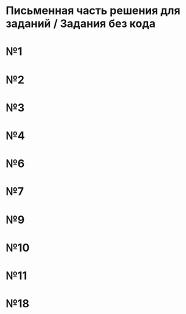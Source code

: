# Письменная часть решения для заданий / Задания без кода
# №1

# №2

# №3

# №4

# №6

# №7

# №9

# №10

# №11

# №18
